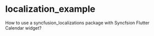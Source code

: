 # localization_example

How to use a syncfusion_localizations package with Syncfsion Flutter Calendar widget?
